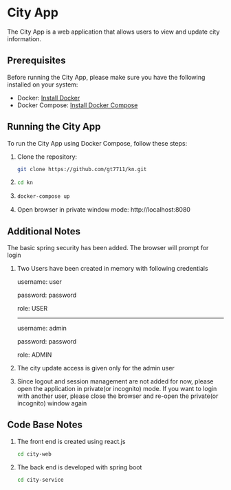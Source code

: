 # City App

The City App is a web application that allows users to view and update city information.

## Prerequisites

Before running the City App, please make sure you have the following installed on your system:

- Docker: [Install Docker](https://docs.docker.com/get-docker/)
- Docker Compose: [Install Docker Compose](https://docs.docker.com/compose/install/)

## Running the City App

To run the City App using Docker Compose, follow these steps:

1. Clone the repository:

   ```bash
   git clone https://github.com/gt7711/kn.git

2. ```bash
   cd kn
4. ```bash
   docker-compose up
6. Open browser in private window mode: http://localhost:8080

## Additional Notes

The basic spring security has been added. The browser will prompt for login

1. Two Users have been created in memory with following credentials
  
      username: user
  
      password: password
  
      role: USER

      **************
      
      username: admin
  
      password: password
  
      role: ADMIN
  
2. The city update access is given only for the admin user
3. Since logout and session management are not added for now, please open the application in private(or incognito) mode. If you want to login with another user, please close the browser and re-open the private(or incognito) window again


## Code Base Notes

1. The front end is created using react.js

   ```bash
   cd city-web

2. The back end is developed with spring boot

   ```bash
   cd city-service
